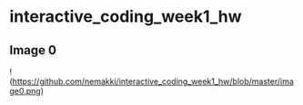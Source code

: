 # interactive_coding_week1_hw

## Image 0
!(https://github.com/nemakki/interactive_coding_week1_hw/blob/master/image0.png)
